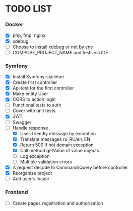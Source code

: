 # TODO LIST

### Docker
- [x] php, fmp, nginx
- [x] xdebug
- [ ] Choose to install xdebug or not by env
- [ ] COMPOSE_PROJECT_NAME and tests via IDE

### Symfony
- [x] Install Symfony-skeleton
- [x] Create first controller
- [x] Api test for the first controller
- [x] Make entity User
- [x] CQRS to action login
- [ ] Functional tests to auth
- [ ] Cover with unit tests
- [x] JWT
- [ ] Swagger
- [ ] Handle response
    - [x] User-friendly message by exception
    - [x] Translate messages ru_RU/en_EN
    - [x] Return 500 if not domain exception
    - [x] Call method getValue of value objects
    - [ ] Log exception
    - [ ] Multiple validation errors
- [x] A request decode to Command/Query before controller
- [x] Reorganize project
- [ ] Add user`s locale
  
### Frontend
- [ ] Create pages registration and authorization